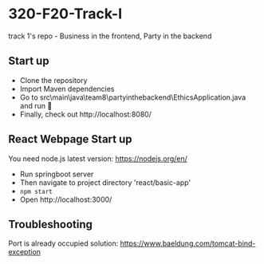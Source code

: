 # 320-F20-Track-I
track 1's repo - Business in the frontend, Party in the backend
## Start up
* Clone the repository
* Import Maven dependencies
* Go to src\main\java\team8\partyinthebackend\EthicsApplication.java and run :rocket:
* Finally, check out http://localhost:8080/

## React Webpage Start up
You need node.js latest version: https://nodejs.org/en/

* Run springboot server
* Then navigate to project directory 'react/basic-app'
* `npm start`
* Open http://localhost:3000/


## Troubleshooting
Port is already occupied solution: https://www.baeldung.com/tomcat-bind-exception
